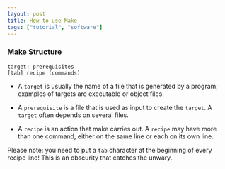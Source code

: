 ```yaml
---
layout: post
title: How to use Make
tags: ["tutorial", "software"]
---
```


### Make Structure

```
target: prerequisites
[tab] recipe (commands)
```

* A `target` is usually the name of a file that is generated by a program; examples of targets are executable or object files.

* A `prerequisite` is a file that is used as input to create the `target`. A `target` often depends on several files.

* A `recipe` is an action that make carries out. A `recipe` may have more than one command, either on the same line or each on its own line. 

Please note: you need to put a `tab` character at the beginning of every recipe line! This is an obscurity that catches the unwary. 

